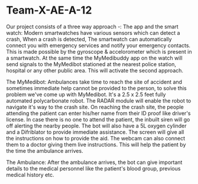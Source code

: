 # Team-X-AE-A-12

Our project consists of a three way approach -:
The app and the smart watch: Modern smartwatches have various sensors which can detect a crash, When a crash is detected, The smartwatch can automatically connect you with emergency services and notify your emergency contacts. This is made possible by the gyroscope & accelorometer which is present in a smartwatch. At the same time the MyMedibuddy app on the watch will send signals to the MyMedibot stationed at the nearest police station, hospital or any other public area. This will activate the second approach.

The MyMedibot: Ambulances take time to reach the site of accident and sometimes immediate help cannot be provided to the person, to solve this problem we've come up with MyMedibot. It's a 2.5 x 2.5 feet fully automated polycarbonate robot. The RADAR module will enable the robot to navigate it's way to the crash site. On reaching the crash site, the people attending the patient can enter his/her name from their ID proof like driver's license. In case there is no one to attend the patient, the inbuilt siren will go off alerting the nearby people. The bot will also have a 5L oxygen cylinder and a Difriblator to provide immediate assistance. The screen will give all the instructions on how to provide the aid. The webcam can also connect them to a doctor giving them live instructions. This will help the patient by the time the ambulance arrives.

The Ambulance: After the ambulance arrives, the bot can give important details to the medical personnel like the patient's blood group, previous medical history etc.

